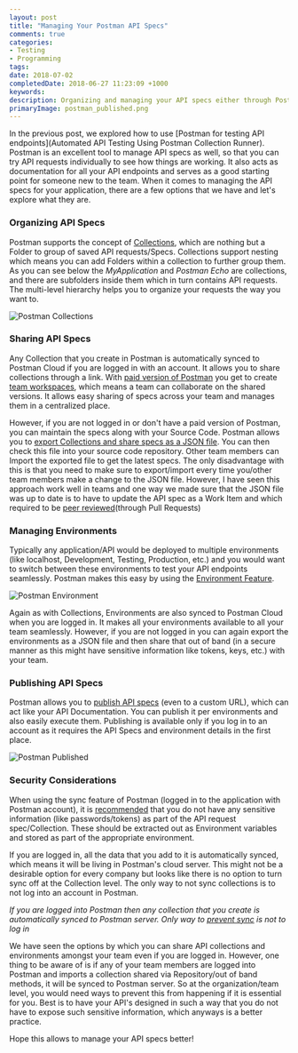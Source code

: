 ```yaml
---
layout: post
title: "Managing Your Postman API Specs"
comments: true
categories: 
- Testing
- Programming
tags: 
date: 2018-07-02
completedDate: 2018-06-27 11:23:09 +1000
keywords: 
description: Organizing and managing your API specs either through Postman Cloud or your Source Control.
primaryImage: postman_published.png
---
```


In the previous post, we explored how to use [Postman for testing API endpoints](Automated API Testing Using Postman Collection Runner). Postman is an excellent tool to manage API specs as well, so that you can try API requests individually to see how things are working. It also acts as documentation for all your API endpoints and serves as a good starting point for someone new to the team. When it comes to managing the API specs for your application, there are a few options that we have and let's explore what they are.

### Organizing API Specs

Postman supports the concept of [Collections](https://www.getpostman.com/docs/v6/postman/collections/creating_collections), which are nothing but a Folder to group of saved API requests/Specs. Collections support nesting which means you can add Folders within a collection to further group them. As you can see below the _MyApplication_ and _Postman Echo_ are collections, and there are subfolders inside them which in turn contains API requests. The multi-level hierarchy helps you to organize your requests the way you want to.

<img src="{{site.images_root}}/postman_collections.png" alt="Postman Collections" class ="center">

### Sharing API Specs

Any Collection that you create in Postman is automatically synced to Postman Cloud if you are logged in with an account. It allows you to share collections through a link. With [paid version of Postman](https://www.getpostman.com/pricing) you get to create [team workspaces](https://www.getpostman.com/workspaces), which means a team can collaborate on the shared versions. It allows easy sharing of specs across your team and manages them in a centralized place.

However, if you are not logged in or don't have a paid version of Postman, you can maintain the specs along with your Source Code. Postman allows you to [export Collections and share specs as a JSON file](https://www.getpostman.com/docs/v6/postman/collections/sharing_collections#sharing-as-a-file). You can then check this file into your source code repository. Other team members can Import the exported file to get the latest specs. The only disadvantage with this is that you need to make sure to export/import every time you/other team members make a change to the JSON file. However, I have seen this approach work well in teams and one way we made sure that the JSON file was up to date is to have to update the API spec as a Work Item and which required to be [peer reviewed](https://rahulpnath.com/blog/code-review/)(through Pull Requests)

### Managing Environments

Typically any application/API would be deployed to multiple environments (like localhost, Development, Testing, Production, etc.) and you would want to switch between these environments to test your API endpoints seamlessly. Postman makes this easy by using the [Environment Feature](https://www.getpostman.com/docs/v6/postman/environments_and_globals/manage_environments).

<img src="{{site.images_root}}/postman_environment.png" alt="Postman Environment" class="center" />

Again as with Collections, Environments are also synced to Postman Cloud when you are logged in. It makes all your environments available to all your team seamlessly. However, if you are not logged in you can again export the environments as a JSON file and then share that out of band (in a secure manner as this might have sensitive information like tokens, keys, etc.) with your team.

### Publishing API Specs

Postman allows you to [publish API specs](https://www.getpostman.com/docs/v6/postman/api_documentation/publishing_public_docs) (even to a custom URL), which can act like your API Documentation. You can publish it per environments and also easily execute them. Publishing is available only if you log in to an account as it requires the API Specs and environment details in the first place.

<img src="{{site.images_root}}/postman_published.png" alt="Postman Published" class="center" />

### Security Considerations

When using the sync feature of Postman (logged in to the application with Postman account), it is [recommended](https://www.getpostman.com/docs/v6/postman_for_publishers/run_button/security) that you do not have any sensitive information (like passwords/tokens) as part of the API request spec/Collection. These should be extracted out as Environment variables and stored as part of the appropriate environment.

If you are logged in, all the data that you add to it is automatically synced, which means it will be living in Postman's cloud server. This might not be a desirable option for every company but looks like there is no option to turn sync off at the Collection level. The only way to not sync collections is to not log into an account in Postman.

<div class="alert alert-warning">
    <i>
    If you are logged into Postman then any collection that you create is automatically synced to Postman server. Only way to <a href="https://support.getpostman.com/hc/en-us/articles/203492852-How-do-I-disable-Sync-">prevent sync</a> is not to log in
    </i>
</div>

We have seen the options by which you can share API collections and environments amongst your team even if you are logged in. However, one thing to be aware of is if any of your team members are logged into Postman and imports a collection shared via Repository/out of band methods, it will be synced to Postman server. So at the organization/team level, you would need ways to prevent this from happening if it is essential for you. Best is to have your API's designed in such a way that you do not have to expose such sensitive information, which anyways is a better practice.

Hope this allows to manage your API specs better!
